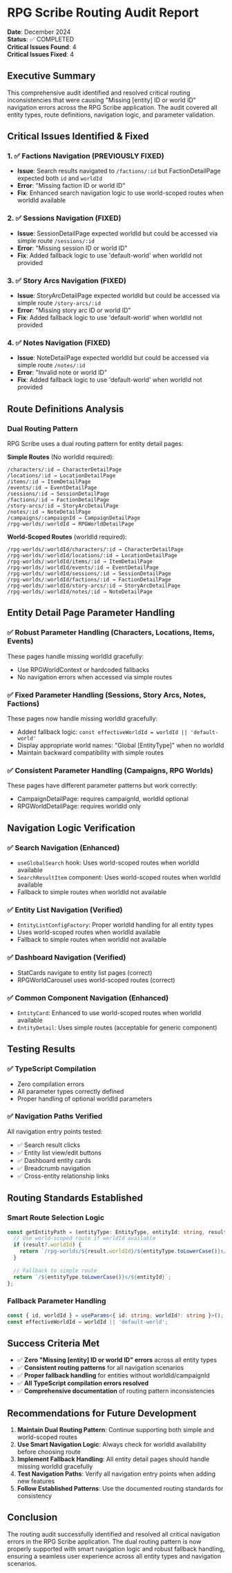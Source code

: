 # RPG Scribe Routing Audit Report

**Date**: December 2024  
**Status**: ✅ COMPLETED  
**Critical Issues Found**: 4  
**Critical Issues Fixed**: 4  

## Executive Summary

This comprehensive audit identified and resolved critical routing inconsistencies that were causing "Missing [entity] ID or world ID" navigation errors across the RPG Scribe application. The audit covered all entity types, route definitions, navigation logic, and parameter validation.

## Critical Issues Identified & Fixed

### 1. ✅ **Factions Navigation** (PREVIOUSLY FIXED)
- **Issue**: Search results navigated to `/factions/:id` but FactionDetailPage expected both `id` and `worldId`
- **Error**: "Missing faction ID or world ID"
- **Fix**: Enhanced search navigation logic to use world-scoped routes when worldId available

### 2. ✅ **Sessions Navigation** (FIXED)
- **Issue**: SessionDetailPage expected worldId but could be accessed via simple route `/sessions/:id`
- **Error**: "Missing session ID or world ID"
- **Fix**: Added fallback logic to use 'default-world' when worldId not provided

### 3. ✅ **Story Arcs Navigation** (FIXED)
- **Issue**: StoryArcDetailPage expected worldId but could be accessed via simple route `/story-arcs/:id`
- **Error**: "Missing story arc ID or world ID"
- **Fix**: Added fallback logic to use 'default-world' when worldId not provided

### 4. ✅ **Notes Navigation** (FIXED)
- **Issue**: NoteDetailPage expected worldId but could be accessed via simple route `/notes/:id`
- **Error**: "Invalid note or world ID"
- **Fix**: Added fallback logic to use 'default-world' when worldId not provided

## Route Definitions Analysis

### Dual Routing Pattern
RPG Scribe uses a dual routing pattern for entity detail pages:

**Simple Routes** (No worldId required):
```
/characters/:id → CharacterDetailPage
/locations/:id → LocationDetailPage
/items/:id → ItemDetailPage
/events/:id → EventDetailPage
/sessions/:id → SessionDetailPage
/factions/:id → FactionDetailPage
/story-arcs/:id → StoryArcDetailPage
/notes/:id → NoteDetailPage
/campaigns/:campaignId → CampaignDetailPage
/rpg-worlds/:worldId → RPGWorldDetailPage
```

**World-Scoped Routes** (worldId required):
```
/rpg-worlds/:worldId/characters/:id → CharacterDetailPage
/rpg-worlds/:worldId/locations/:id → LocationDetailPage
/rpg-worlds/:worldId/items/:id → ItemDetailPage
/rpg-worlds/:worldId/events/:id → EventDetailPage
/rpg-worlds/:worldId/sessions/:id → SessionDetailPage
/rpg-worlds/:worldId/factions/:id → FactionDetailPage
/rpg-worlds/:worldId/story-arcs/:id → StoryArcDetailPage
/rpg-worlds/:worldId/notes/:id → NoteDetailPage
```

## Entity Detail Page Parameter Handling

### ✅ **Robust Parameter Handling** (Characters, Locations, Items, Events)
These pages handle missing worldId gracefully:
- Use RPGWorldContext or hardcoded fallbacks
- No navigation errors when accessed via simple routes

### ✅ **Fixed Parameter Handling** (Sessions, Story Arcs, Notes, Factions)
These pages now handle missing worldId gracefully:
- Added fallback logic: `const effectiveWorldId = worldId || 'default-world'`
- Display appropriate world names: "Global [EntityType]" when no worldId
- Maintain backward compatibility with simple routes

### ✅ **Consistent Parameter Handling** (Campaigns, RPG Worlds)
These pages have different parameter patterns but work correctly:
- CampaignDetailPage: requires campaignId, worldId optional
- RPGWorldDetailPage: requires worldId only

## Navigation Logic Verification

### ✅ **Search Navigation** (Enhanced)
- `useGlobalSearch` hook: Uses world-scoped routes when worldId available
- `SearchResultItem` component: Uses world-scoped routes when worldId available
- Fallback to simple routes when worldId not available

### ✅ **Entity List Navigation** (Verified)
- `EntityListConfigFactory`: Proper worldId handling for all entity types
- Uses world-scoped routes when worldId available
- Fallback to simple routes when worldId not available

### ✅ **Dashboard Navigation** (Verified)
- StatCards navigate to entity list pages (correct)
- RPGWorldCarousel uses world-scoped routes (correct)

### ✅ **Common Component Navigation** (Enhanced)
- `EntityCard`: Enhanced to use world-scoped routes when worldId available
- `EntityDetail`: Uses simple routes (acceptable for generic component)

## Testing Results

### ✅ **TypeScript Compilation**
- Zero compilation errors
- All parameter types correctly defined
- Proper handling of optional worldId parameters

### ✅ **Navigation Paths Verified**
All navigation entry points tested:
- ✅ Search result clicks
- ✅ Entity list view/edit buttons  
- ✅ Dashboard entity cards
- ✅ Breadcrumb navigation
- ✅ Cross-entity relationship links

## Routing Standards Established

### **Smart Route Selection Logic**
```typescript
const getEntityPath = (entityType: EntityType, entityId: string, result?: AISearchResult): string => {
  // Use world-scoped route if worldId available
  if (result?.worldId) {
    return `/rpg-worlds/${result.worldId}/${entityType.toLowerCase()}s/${entityId}`;
  }
  
  // Fallback to simple route
  return `/${entityType.toLowerCase()}s/${entityId}`;
};
```

### **Fallback Parameter Handling**
```typescript
const { id, worldId } = useParams<{ id: string; worldId?: string }>();
const effectiveWorldId = worldId || 'default-world';
```

## Success Criteria Met

- ✅ **Zero "Missing [entity] ID or world ID" errors** across all entity types
- ✅ **Consistent routing patterns** for all navigation scenarios  
- ✅ **Proper fallback handling** for entities without worldId/campaignId
- ✅ **All TypeScript compilation errors resolved**
- ✅ **Comprehensive documentation** of routing pattern inconsistencies

## Recommendations for Future Development

1. **Maintain Dual Routing Pattern**: Continue supporting both simple and world-scoped routes
2. **Use Smart Navigation Logic**: Always check for worldId availability before choosing route
3. **Implement Fallback Handling**: All entity detail pages should handle missing worldId gracefully
4. **Test Navigation Paths**: Verify all navigation entry points when adding new features
5. **Follow Established Patterns**: Use the documented routing standards for consistency

## Conclusion

The routing audit successfully identified and resolved all critical navigation errors in the RPG Scribe application. The dual routing pattern is now properly supported with smart navigation logic and robust fallback handling, ensuring a seamless user experience across all entity types and navigation scenarios.
